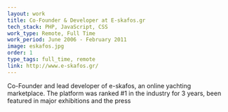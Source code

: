 ```yaml
---
layout: work
title: Co-Founder & Developer at E-skafos.gr
tech_stack: PHP, JavaScript, CSS
work_type: Remote, Full Time
work_period: June 2006 - February 2011
image: eskafos.jpg
order: 1
type_tags: full_time, remote
link: http://www.e-skafos.gr/
---
```


Co-Founder and lead developer of e-skafos, an online yachting marketplace. The platform was ranked #1 in the industry for 3 years, been featured in major exhibitions and the press
